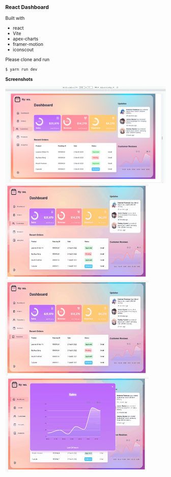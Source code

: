 ### React Dashboard

Built with

- react
- Vite
- apex-charts
- framer-motion
- iconscout
  
Please clone and run
```bash
$ yarn run dev
```

**Screenshots**

![](./screenshot/dashboard.png)
![](./screenshot/dashboard1.gif)
![](./screenshot/dashboard2.gif)
![](./screenshot/dashboard3.gif)
